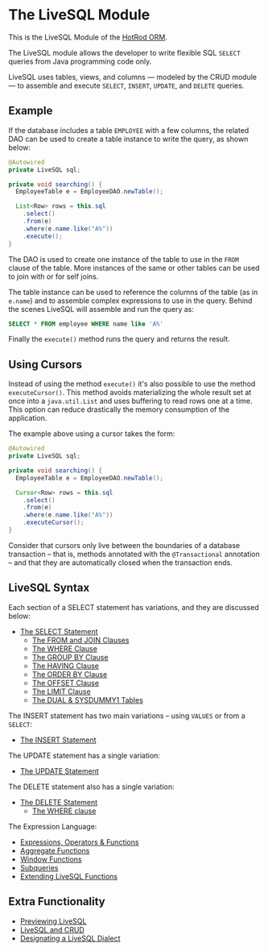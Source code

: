 # The LiveSQL Module

This is the LiveSQL Module of the [HotRod ORM](../README.md).

The LiveSQL module allows the developer to write flexible SQL `SELECT` queries from Java programming code only.

LiveSQL uses tables, views, and columns &mdash; modeled by the CRUD module &mdash; to assemble and execute 
`SELECT`, `INSERT`, `UPDATE`, and `DELETE` queries.


## Example

If the database includes a table `EMPLOYEE` with a few columns, the related DAO can be used to create a table instance to write the query,
as shown below:

```java
@Autowired
private LiveSQL sql;

private void searching() {
  EmployeeTable e = EmployeeDAO.newTable();

  List<Row> rows = this.sql
    .select()
    .from(e)
    .where(e.name.like("A%"))
    .execute();
}
```

The DAO is used to create one instance of the table to use in the `FROM` clause of the table. More instances of the same 
or other tables can be used to join with or for self joins.

The table instance can be used to reference the columns of the table (as in `e.name`) and to assemble complex expressions to use in the query. 
Behind the scenes LiveSQL will assemble and run the query as:

```sql
SELECT * FROM employee WHERE name like 'A%'
```

Finally the `execute()` method runs the query and returns the result.


## Using Cursors

Instead of using the method `execute()` it's also possible to use the method `executeCursor()`. This method avoids 
materializing the whole result set at once into a `java.util.List` and uses buffering to read rows one at a time. This
option can reduce drastically the memory consumption of the application. 

The example above using a cursor takes the form:

```java
@Autowired
private LiveSQL sql;

private void searching() {
  EmployeeTable e = EmployeeDAO.newTable();

  Cursor<Row> rows = this.sql
    .select()
    .from(e)
    .where(e.name.like("A%"))
    .executeCursor();
}
```

Consider that cursors only live between the boundaries of a database transaction &ndash; that is, methods annotated with the 
`@Transactional` annotation &ndash; and that they are automatically closed when the transaction ends.


## LiveSQL Syntax

Each section of a SELECT statement has variations, and they are discussed below:

- [The SELECT Statement](./syntax/select.md)
    - [The FROM and JOIN Clauses](./syntax/from-and-joins.md)
    - [The WHERE Clause](./syntax/where.md)
    - [The GROUP BY Clause](./syntax/group-by.md)
    - [The HAVING Clause](./syntax/having.md)
    - [The ORDER BY Clause](./syntax/order-by.md)
    - [The OFFSET Clause](./syntax/offset.md)
    - [The LIMIT Clause](./syntax/limit.md)
    - [The DUAL &amp; SYSDUMMY1 Tables](./syntax/systables.md)

The INSERT statement has two main variations &ndash; using `VALUES` or from a `SELECT`:

- [The INSERT Statement](./syntax/insert.md)

The UPDATE statement has a single variation:

- [The UPDATE Statement](./syntax/update.md)

The DELETE statement also has a single variation:

- [The DELETE Statement](./syntax/delete.md)
    - [The WHERE clause](./syntax/delete-where.md)

The Expression Language:

- [Expressions, Operators &amp; Functions](./syntax/expressions.md)
- [Aggregate Functions](./syntax/aggregate-functions.md)
- [Window Functions](./syntax/window-functions.md)
- [Subqueries](./syntax/subqueries.md)
- [Extending LiveSQL Functions](./extending-livesql-functions.md)


## Extra Functionality

- [Previewing LiveSQL](./previewing-livesql.md)
- [LiveSQL and CRUD](./livesql-and-crud.md)
- [Designating a LiveSQL Dialect](designating-a-livesql-dialect.md)


